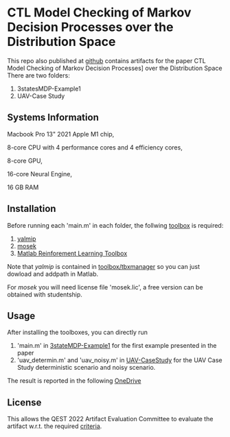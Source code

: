 # CTL Model Checking of Markov Decision Processes over the Distribution Space

This repo also published at [github](https://github.com/anducnguyen/mdp_CTL_BR/tree/main) contains artifacts for the paper CTL Model Checking of Markov Decision Processes] over the Distribution Space
There are two folders:

1. 3statesMDP-Example1
2. UAV-Case Study

## Systems Information

Macbook Pro 13" 2021 Apple M1 chip,

8-core CPU with 4 performance cores and 4 efficiency cores,

8-core GPU,

16-core Neural Engine,

16 GB RAM

## Installation

Before running each 'main.m' in each folder, the follwing [toolbox](https://github.com/anducnguyen/mdp_CTL_BR/tree/main/toolbox) is required:

1. [yalmip](https://yalmip.github.io/tutorial/installation/)
2. [mosek](https://www.mosek.com)
3. [Matlab Reinforement Learning Toolbox](https://www.mathworks.com/products/reinforcement-learning.html)

Note that *yalmip* is contained in [toolbox/tbxmanager](https://github.com/anducnguyen/mdp_CTL_BR/tree/main/toolbox/tbxmanager/toolboxes) so you can just dowload and addpath in Matlab. 

For *mosek* you will need license file 'mosek.lic', a free version can be obtained with studentship.

## Usage

After installing the toolboxes, you can directly run 
1. 'main.m' in [3stateMDP-Example1](https://github.com/anducnguyen/mdp_CTL_BR/tree/main/3statesMDP-Example%201) for the first example presented in the paper
2. 'uav_determin.m' and 'uav_noisy.m' in [UAV-CaseStudy](https://github.com/anducnguyen/mdp_CTL_BR/tree/main/UAV-Case%20Study) for the UAV Case Study deterministic scenario and noisy scenario.

The result is reported in the following [OneDrive](https://unioxfordnexus-my.sharepoint.com/:f:/r/personal/lina3904_ox_ac_uk/Documents/UAV%20Case%20Study%20Results?csf=1&web=1&e=H16KpD)


## License
This allows the QEST 2022 Artifact Evaluation Committee to evaluate the artifact w.r.t. the required [criteria](https://www.qest.org/qest2022/artifacts.html#artifact-guidelines).
